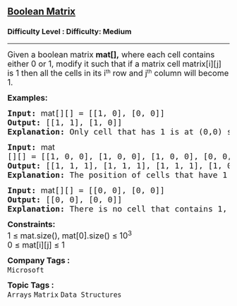 <h2><a href="https://www.geeksforgeeks.org/problems/boolean-matrix-problem-1587115620/1?sortBy=submissions&category%255B%255D=Arrays&page=3&difficulty%255B%255D=1">Boolean Matrix</a></h2><h3>Difficulty Level : Difficulty: Medium</h3><hr><div class="problems_problem_content__Xm_eO"><p><span style="font-size: 18px;">Given a boolean matrix <strong>mat[],</strong> where each cell contains either 0 or 1, modify it such that if a matrix cell matrix[i][j] is 1 then all the cells in its i</span><sup>th</sup><span style="font-size: 18px;">&nbsp;row and j</span><sup>th</sup><span style="font-size: 18px;">&nbsp;column will become 1.</span></p>
<p><strong><span style="font-size: 18px;">Examples:</span></strong></p>
<pre><span style="font-size: 18px;"><strong>Input: </strong><span style="font-family: -apple-system, BlinkMacSystemFont, 'Segoe UI', Roboto, Oxygen, Ubuntu, Cantarell, 'Open Sans', 'Helvetica Neue', sans-serif; white-space: normal;">mat</span>[][] = [[1, 0], [0, 0]]
<strong>Output: </strong>[[1, 1], [1, 0]] </span>
<span style="font-size: 18px;"><strong>Explanation: </strong>Only cell that has 1 is at (0,0) so all cells in row 0 are modified to 1 and all cells in column 0 are modified to 1.</span></pre>
<pre><span style="font-size: 18px;"><strong>Input:</strong> <span style="font-family: -apple-system, BlinkMacSystemFont, 'Segoe UI', Roboto, Oxygen, Ubuntu, Cantarell, 'Open Sans', 'Helvetica Neue', sans-serif; white-space: normal;">mat</span>[][] = [[1, 0, 0], [1, 0, 0], [1, 0, 0], [0, 0, 0]]</span>
<span style="font-size: 18px;"><strong>Output: </strong>[[1, 1, 1], [1, 1, 1], [1, 1, 1], [1, 0, 0]]</span>
<span style="font-size: 18px;"><strong>Explanation: </strong>The position of cells that have 1 in the original matrix are (0, 0), (1, 0) and (2, 0). Therefore, all cells in row 0, 1, 2 are and column 0 are modified to 1. </span></pre>
<pre><span style="font-size: 18px;"><strong>Input: </strong><span style="font-family: -apple-system, BlinkMacSystemFont, 'Segoe UI', Roboto, Oxygen, Ubuntu, Cantarell, 'Open Sans', 'Helvetica Neue', sans-serif; white-space: normal;">mat</span>[][] = [[0, 0], [0, 0]]
<strong>Output: </strong>[[0, 0], [0, 0]] </span>
<span style="font-size: 18px;"><strong>Explanation: </strong>There is no cell that contains 1, so mat[] will remain the same.</span></pre>
<p><span style="font-size: 18px;"><strong>Constraints:</strong><br>1 ≤ mat.size(), mat[0].size() ≤ 10<sup>3</sup><br>0 ≤ mat[i][j] ≤ 1</span></p></div><p><span style=font-size:18px><strong>Company Tags : </strong><br><code>Microsoft</code>&nbsp;<br><p><span style=font-size:18px><strong>Topic Tags : </strong><br><code>Arrays</code>&nbsp;<code>Matrix</code>&nbsp;<code>Data Structures</code>&nbsp;